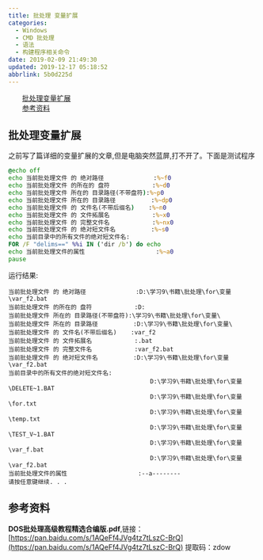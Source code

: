 ```yaml
---
title: 批处理 变量扩展
categories: 
  - Windows
  - CMD 批处理
  - 语法
  - 构建程序相关命令
date: 2019-02-09 21:49:30
updated: 2019-12-17 05:18:52
abbrlink: 5b0d225d
---
```

<div id='my_toc'><a href="/blog/5b0d225d/#批处理变量扩展" class="header_2">批处理变量扩展</a>&nbsp;<br><a href="/blog/5b0d225d/#参考资料" class="header_2">参考资料</a>&nbsp;<br></div>
<style>.header_1{margin-left: 1em;}.header_2{margin-left: 2em;}.header_3{margin-left: 3em;}.header_4{margin-left: 4em;}.header_5{margin-left: 5em;}.header_6{margin-left: 6em;}</style>
<!--more-->
<script>if (navigator.platform.search('arm')==-1){document.getElementById('my_toc').style.display = 'none';}var e,p = document.getElementsByTagName('p');while (p.length>0) {e = p[0];e.parentElement.removeChild(e);}</script>

<!--end-->
## 批处理变量扩展 ##
之前写了篇详细的变量扩展的文章,但是电脑突然蓝屏,打不开了。下面是测试程序
```bat
@echo off
echo 当前批处理文件 的 绝对路径              :%~f0
echo 当前批处理文件 的所在的 盘符            :%~d0
echo 当前批处理文件 所在的 目录路径(不带盘符):%~p0
echo 当前批处理文件 所在的 目录路径          :%~dp0
echo 当前批处理文件 的 文件名(不带后缀名)    :%~n0
echo 当前批处理文件 的 文件拓展名            :%~x0
echo 当前批处理文件 的 完整文件名            :%~nx0
echo 当前批处理文件 的 绝对短文件名          :%~s0
echo 当前目录中的所有文件的绝对短文件名:
FOR /F "delims==" %%i IN ('dir /b') do echo                                         %%~si 
echo 当前批处理文件的属性                    :%~a0
pause
```
运行结果:
```
当前批处理文件 的 绝对路径              :D:\学习9\书籍\批处理\for\变量\var_f2.bat
当前批处理文件 的所在的 盘符            :D:
当前批处理文件 所在的 目录路径(不带盘符):\学习9\书籍\批处理\for\变量\
当前批处理文件 所在的 目录路径          :D:\学习9\书籍\批处理\for\变量\
当前批处理文件 的 文件名(不带后缀名)    :var_f2
当前批处理文件 的 文件拓展名            :.bat
当前批处理文件 的 完整文件名            :var_f2.bat
当前批处理文件 的 绝对短文件名          :D:\学习9\书籍\批处理\for\变量\var_f2.bat
当前目录中的所有文件的绝对短文件名:
                                        D:\学习9\书籍\批处理\for\变量\DELETE~1.BAT
                                        D:\学习9\书籍\批处理\for\变量\for.txt
                                        D:\学习9\书籍\批处理\for\变量\temp.txt
                                        D:\学习9\书籍\批处理\for\变量\TEST_V~1.BAT
                                        D:\学习9\书籍\批处理\for\变量\var_f.bat
                                        D:\学习9\书籍\批处理\for\变量\var_f2.bat
当前批处理文件的属性                    :--a--------
请按任意键继续. . .
```
## 参考资料 ##
**DOS批处理高级教程精选合编版.pdf**,链接：[https://pan.baidu.com/s/1AQeFf4JVg4tz7tLszC-BrQ](https://pan.baidu.com/s/1AQeFf4JVg4tz7tLszC-BrQ) 提取码：zdow 
